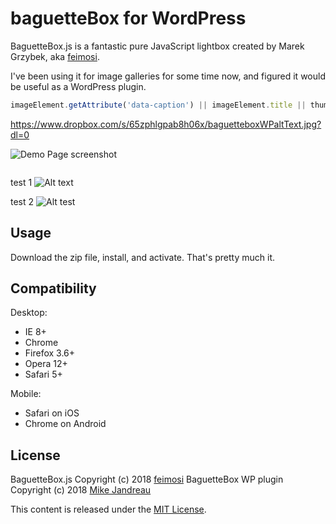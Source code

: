 # baguetteBox for WordPress

BaguetteBox.js is a fantastic pure JavaScript lightbox created by Marek Grzybek, aka [feimosi](https://github.com/feimosi/).

I've been using it for image galleries for some time now, and figured it would be useful as a WordPress plugin. 



```javascript
imageElement.getAttribute('data-caption') || imageElement.title || thumbnailElement.alt;
```


https://www.dropbox.com/s/65zphlgpab8h06x/baguetteboxWPaltText.jpg?dl=0

![Demo Page screenshot](https://www.dropbox.com/s/65zphlgpab8h06x/baguetteboxWPaltText.jpg?dl=0)

<img src="https://www.dropbox.com/s/65zphlgpab8h06x/baguetteboxWPaltText.jpg?dl=0" alt="">

test 1
![Alt text](ttps://www.dropbox.com/s/65zphlgpab8h06x/baguetteboxWPaltText.jpg?dl=0 "Optional title")

test 2
![Alt test](ttps://www.dropbox.com/s/65zphlgpab8h06x/baguetteboxWPaltText.jpg?raw=1 "Optional title")

## Usage

Download the zip file, install, and activate. That's pretty much it.

## Compatibility

Desktop:
* IE 8+
* Chrome
* Firefox 3.6+
* Opera 12+
* Safari 5+

Mobile:
* Safari on iOS
* Chrome on Android

## License

BaguetteBox.js Copyright (c) 2018 [feimosi](https://github.com/feimosi/)
BaguetteBox WP plugin Copyright (c) 2018 [Mike Jandreau](https://github.com/mikejandreau/)

This content is released under the [MIT License](https://opensource.org/licenses/MIT).